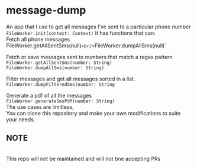 # message-dump
An app that I use to get all messages I've sent to a particular phone number
`FileWorker.init(context: Context)`
It has functions that can:
<br/>
Fetch all phone messages
<br/>
FileWorker.getAllSentSms(null)`
<br/>
`FileWorker.dumpAllSms(null)`
<br/>

Fetch or save messages sent to numbers that match a regex pattern
<br/>
`FileWorker.getAllSentSms(number: String)`
<br/>
`FileWorker.dumpAllSms(number: String)`
<br/>

Filter messages and get all messages sorted in a list.
<br/>
`FileWorker.dumpFilteredSms(number: String`
<br/>

Generate a pdf of all the messages
<br/>
`FileWorker.generateSmsPdf(number: String)`
<br/>
The use cases are limitless,
<br/>
You can clone this repository and make your own modifications to suite your needs.
<br/>

## NOTE
<br/>
This repo will not be maintained and will not bne accepting PRs